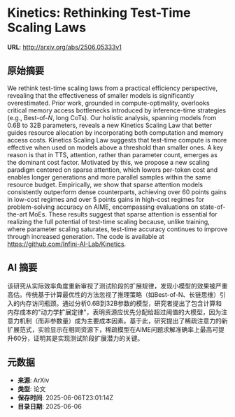 # Kinetics: Rethinking Test-Time Scaling Laws

**URL**: http://arxiv.org/abs/2506.05333v1

## 原始摘要

We rethink test-time scaling laws from a practical efficiency perspective,
revealing that the effectiveness of smaller models is significantly
overestimated. Prior work, grounded in compute-optimality, overlooks critical
memory access bottlenecks introduced by inference-time strategies (e.g.,
Best-of-$N$, long CoTs). Our holistic analysis, spanning models from 0.6B to
32B parameters, reveals a new Kinetics Scaling Law that better guides resource
allocation by incorporating both computation and memory access costs. Kinetics
Scaling Law suggests that test-time compute is more effective when used on
models above a threshold than smaller ones. A key reason is that in TTS,
attention, rather than parameter count, emerges as the dominant cost factor.
Motivated by this, we propose a new scaling paradigm centered on sparse
attention, which lowers per-token cost and enables longer generations and more
parallel samples within the same resource budget. Empirically, we show that
sparse attention models consistently outperform dense counterparts, achieving
over 60 points gains in low-cost regimes and over 5 points gains in high-cost
regimes for problem-solving accuracy on AIME, encompassing evaluations on
state-of-the-art MoEs. These results suggest that sparse attention is essential
for realizing the full potential of test-time scaling because, unlike training,
where parameter scaling saturates, test-time accuracy continues to improve
through increased generation. The code is available at
https://github.com/Infini-AI-Lab/Kinetics.


## AI 摘要

该研究从实际效率角度重新审视了测试阶段的扩展规律，发现小模型的效果被严重高估。传统基于计算最优性的方法忽视了推理策略（如Best-of-N、长链思维）引入的内存访问瓶颈。通过分析0.6B到32B参数的模型，研究者提出了包含计算和内存成本的"动力学扩展定律"，表明资源应优先分配给超过阈值的大模型，因为注意力机制（而非参数量）成为主要成本因素。基于此，研究提出了稀疏注意力的新扩展范式，实验显示在相同资源下，稀疏模型在AIME问题求解准确率上最高可提升60分，证明其是实现测试阶段扩展潜力的关键。

## 元数据

- **来源**: ArXiv
- **类型**: 论文
- **保存时间**: 2025-06-06T23:01:14Z
- **目录日期**: 2025-06-06
